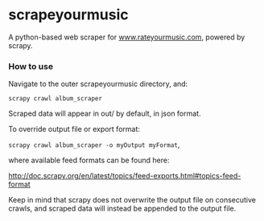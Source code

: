 # scrapeyourmusic
A python-based web scraper for www.rateyourmusic.com, powered by scrapy.

### How to use
Navigate to the outer scrapeyourmusic directory, and:

`scrapy crawl album_scraper`

Scraped data will appear in out/ by default, in json format.

To override output file or export format:

`scrapy crawl album_scraper -o myOutput myFormat`,

where available feed formats can be found here:

http://doc.scrapy.org/en/latest/topics/feed-exports.html#topics-feed-format

Keep in mind that scrapy does not overwrite the output file on consecutive crawls,
and scraped data will instead be appended to the output file.